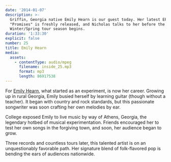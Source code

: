```yaml
---
date: '2014-01-07'
description: >-
  Griffin, Georgia native Emily Hearn is our guest today. Her latest EP,
  "Promises" is freshly released, and Nicholas talks to her before the
  Winter/Spring tour season begins.
duration: '1:33:30'
explicit: false
number: 25
title: Emily Hearn
media:
  assets:
    - contentType: audio/mpeg
      filename: inside_25.mp3
      format: mp3
      length: 86917538
---
```

For [Emily Hearn](http://emilyhearn.com), what started as an experiment, is now her career. Growing up in rural Georgia, Emily busied herself by learning guitar (though without a teacher). It began with country and rock standards, but this passionate songwriter was soon crafting her own melodies by ear.

College exposed Emily to live music by way of Athens, Georgia, the legendary hotbed of musical experimentation. Friends encouraged her to test her own songs in the forgiving town, and soon, her audience began to grow.

Three records and countless tours later, this talented artist is on an unquestionably favorable path. Her signature blend of folk-flavored pop is bending the ears of audiences nationwide.
